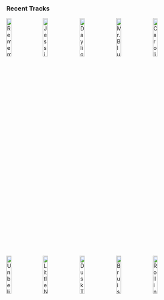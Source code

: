 ### Recent Tracks
[<img src='https://lastfm.freetls.fastly.net/i/u/300x300/57393511492f481ad6aab8b68686a070.png' width='16%' height='16%' alt='Remembering Myself'>](https://www.last.fm/music/stephen/_/remembering%2bmyself)&nbsp;&nbsp;&nbsp;&nbsp;[<img src='https://lastfm.freetls.fastly.net/i/u/300x300/b2c3191ff51f9e593ee299283b9366b5.png' width='16%' height='16%' alt='Jessica WJ'>](https://www.last.fm/music/cayucas/_/jessica%2bwj)&nbsp;&nbsp;&nbsp;&nbsp;[<img src='https://lastfm.freetls.fastly.net/i/u/300x300/cb40fb320ee843dbbc1e4eae29ed3bfe.png' width='16%' height='16%' alt='Daylight'>](https://www.last.fm/music/matt%2b%2526%2bkim/_/daylight)&nbsp;&nbsp;&nbsp;&nbsp;[<img src='https://lastfm.freetls.fastly.net/i/u/300x300/999f26234f9c4e0db4997363bdf60087.png' width='16%' height='16%' alt='Mr. Blue Sky'>](https://www.last.fm/music/electric%2blight%2borchestra/_/mr.%2bblue%2bsky)&nbsp;&nbsp;&nbsp;&nbsp;[<img src='https://lastfm.freetls.fastly.net/i/u/300x300/5f6fca6a2d77349d55ec1c550108b29a.png' width='16%' height='16%' alt='Caroline'>](https://www.last.fm/music/briston%2bmaroney/_/caroline)&nbsp;&nbsp;&nbsp;&nbsp;<br>[<img src='https://lastfm.freetls.fastly.net/i/u/300x300/3d9751acd7ec418fb9682ce72b4a174d.png' width='16%' height='16%' alt='Unbelievers'>](https://www.last.fm/music/vampire%2bweekend/_/unbelievers)&nbsp;&nbsp;&nbsp;&nbsp;[<img src='https://lastfm.freetls.fastly.net/i/u/300x300/2acf2fc0f8534cddcc051a4410b8edf5.png' width='16%' height='16%' alt='Little Numbers'>](https://www.last.fm/music/boy/_/little%2bnumbers)&nbsp;&nbsp;&nbsp;&nbsp;[<img src='https://lastfm.freetls.fastly.net/i/u/300x300/316cdc27650243ca33f4ecc5e23d3e0b.png' width='16%' height='16%' alt='Dusk Till Dawn - Radio Edit'>](https://www.last.fm/music/zayn/_/dusk%2btill%2bdawn%2b-%2bradio%2bedit)&nbsp;&nbsp;&nbsp;&nbsp;[<img src='https://lastfm.freetls.fastly.net/i/u/300x300/d242c1481afbd502dc0c9ea668b107f0.png' width='16%' height='16%' alt='Bruises'>](https://www.last.fm/music/chairlift/_/bruises)&nbsp;&nbsp;&nbsp;&nbsp;[<img src='https://lastfm.freetls.fastly.net/i/u/300x300/c894af1e6a735b9bbb2a0312c7719f40.png' width='16%' height='16%' alt='Rolling in the Deep'>](https://www.last.fm/music/adele/_/rolling%2bin%2bthe%2bdeep)&nbsp;&nbsp;&nbsp;&nbsp;<br>